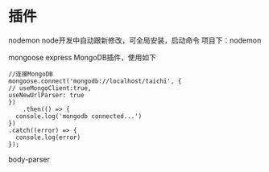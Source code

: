 # 插件

nodemon node开发中自动跟新修改，可全局安装，启动命令  项目下：nodemon

mongoose express MongoDB插件，使用如下

    //连接MongoDB
    mongoose.connect('mongodb://localhost/taichi', {
    // useMongoClient:true,
    useNewUrlParser: true
    })
        .then(() => {
      console.log('mongodb connected...')
    })
    .catch((error) => {
      console.log(error)
    });
    
    
    
body-parser    
